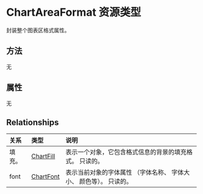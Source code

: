 # <a name="chartareaformat-resource-type"></a>ChartAreaFormat 资源类型

封装整个图表区格式属性。


## <a name="methods"></a>方法
无

## <a name="properties"></a>属性
无

## <a name="relationships"></a>Relationships
| 关系 | 类型   |说明|
|:---------------|:--------|:----------|
|填充。|[ChartFill](chartfill.md)|表示一个对象，它包含格式信息的背景的填充格式。 只读的。|
|font|[ChartFont](chartfont.md)|表示当前对象的字体属性 （字体名称、 字体大小、 颜色等）。 只读的。|

<!-- uuid: 8fcb5dbc-d5aa-4681-8e31-b001d5168d79
2015-10-25 14:57:30 UTC -->
<!-- {
  "type": "#page.annotation",
  "description": "ChartAreaFormat resource",
  "keywords": "",
  "section": "documentation",
  "tocPath": ""
}-->